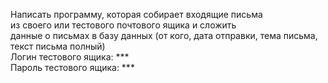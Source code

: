 Написать программу, которая собирает входящие письма  
из своего или тестового почтового ящика и сложить  
данные о письмах в базу данных (от кого, дата отправки, тема письма,  
текст письма полный)  
Логин тестового ящика: ***  
Пароль тестового ящика: ***